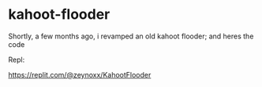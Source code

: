 # kahoot-flooder
Shortly, a few months ago, i revamped an old kahoot flooder; and heres the code

Repl:

https://replit.com/@zeynoxx/KahootFlooder
